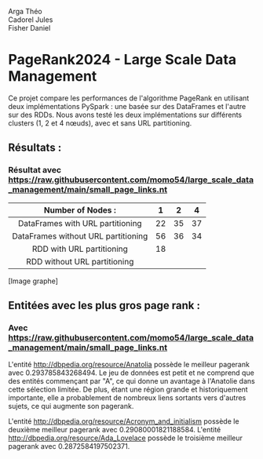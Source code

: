 Arga Théo  
Cadorel Jules  
Fisher Daniel  

# PageRank2024 - Large Scale Data Management
Ce projet compare les performances de l'algorithme PageRank en utilisant deux implémentations PySpark :
une basée sur des DataFrames et l'autre sur des RDDs. Nous avons testé les deux implémentations sur différents clusters (1, 2 et 4 nœuds), avec et sans URL partitioning.

## Résultats :
### Résultat avec https://raw.githubusercontent.com/momo54/large_scale_data_management/main/small_page_links.nt
|          Number of Nodes :          |  1 |  2 |  4 |
|:-----------------------------------:|:--:|:--:|:--:|
| DataFrames with URL partitioning    | 22 | 35 | 37 |
| DataFrames without URL partitioning | 56 | 36 | 34 |
| RDD with URL partitioning           | 18 |    |    |
| RDD without URL partitioning        |    |    |    |

\[Image graphe\]



## Entitées avec les plus gros page rank :
### Avec https://raw.githubusercontent.com/momo54/large_scale_data_management/main/small_page_links.nt
L'entité http://dbpedia.org/resource/Anatolia possède le meilleur pagerank avec 0.293785843268494.
Le jeu de données est petit et ne comprend que des entités commençant par "A", ce qui donne un avantage à l'Anatolie dans cette sélection limitée. De plus, étant une région grande et historiquement importante, elle a probablement de nombreux liens sortants vers d'autres sujets, ce qui augmente son pagerank.

L'entité http://dbpedia.org/resource/Acronym_and_initialism possède le deuxième meilleur pagerank avec 0.29080001821188584.
L'entité http://dbpedia.org/resource/Ada_Lovelace possède le troisième meilleur pagerank avec 0.2872584197502371.
